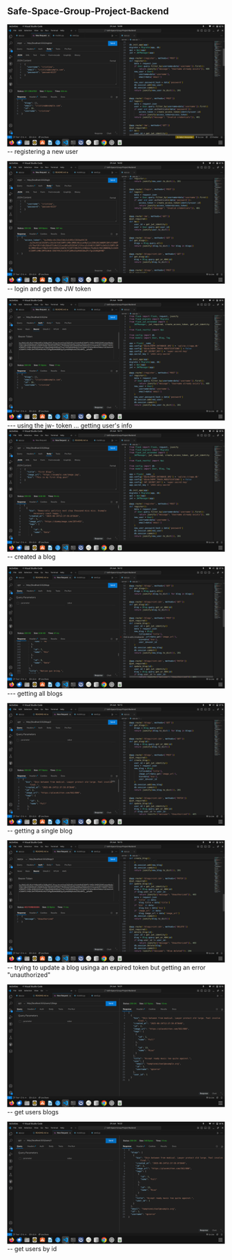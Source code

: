 ## Safe-Space-Group-Project-Backend

![alt text](image.png) -- registering a new user

![alt text](image-1.png) -- login and get the JW token

![alt text](image-2.png) --- using the jw- token ... getting user's info 
![alt text](image-3.png) -- created a blog 

![alt text](image-4.png) --- getting all blogs 


![alt text](image-5.png) -- getting a single blog

![alt text](image-6.png) -- trying to update a blog usinga an expired token but getting an error "unauthorized"

![alt text](image-7.png) -- get users blogs

![alt text](image-8.png) -- get users by id





